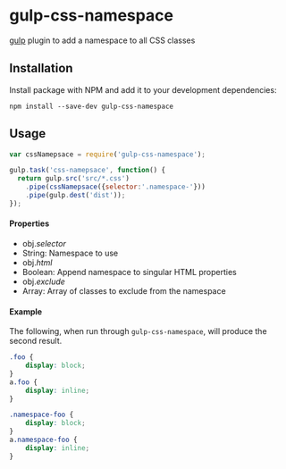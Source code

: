# gulp-css-namespace

[gulp](http://gulpjs.com/) plugin to add a namespace to all CSS classes

## Installation

Install package with NPM and add it to your development dependencies:

```
npm install --save-dev gulp-css-namespace
```

## Usage

```javascript
var cssNamepsace = require('gulp-css-namespace');

gulp.task('css-namepsace', function() {
  return gulp.src('src/*.css')
	.pipe(cssNamepsace({selector:'.namespace-'}))
	.pipe(gulp.dest('dist'));
});
```

#### Properties

* obj._selector_
 * String: Namespace to use
* obj._html_
 * Boolean: Append namespace to singular HTML properties
* obj._exclude_
 * Array: Array of classes to exclude from the namespace

#### Example

The following, when run through `gulp-css-namespace`, will produce the second result.

```css
.foo {
	display: block;
}
a.foo {
	display: inline;
}
```

```css
.namespace-foo {
	display: block;
}
a.namespace-foo {
	display: inline;
}
```
